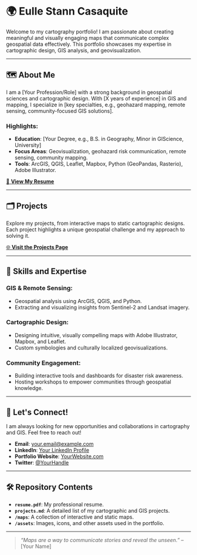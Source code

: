 # 🌍 Eulle Stann Casaquite

Welcome to my cartography portfolio! I am passionate about creating meaningful and visually engaging maps that communicate complex geospatial data effectively. This portfolio showcases my expertise in cartographic design, GIS analysis, and geovisualization.

---

## 🗺️ About Me
I am a [Your Profession/Role] with a strong background in geospatial sciences and cartographic design. With [X years of experience] in GIS and mapping, I specialize in [key specialties, e.g., geohazard mapping, remote sensing, community-focused GIS solutions].

### Highlights:
- **Education**: [Your Degree, e.g., B.S. in Geography, Minor in GIScience, University]
- **Focus Areas**: Geovisualization, geohazard risk communication, remote sensing, community mapping.
- **Tools**: ArcGIS, QGIS, Leaflet, Mapbox, Python (GeoPandas, Rasterio), Adobe Illustrator.

[📄 **View My Resume**](CasaquiteResume.pdf)

---

## 🗂️ Projects
Explore my projects, from interactive maps to static cartographic designs. Each project highlights a unique geospatial challenge and my approach to solving it.

[🌐 **Visit the Projects Page**](projects.md)

---

## 📜 Skills and Expertise
### GIS & Remote Sensing:
- Geospatial analysis using ArcGIS, QGIS, and Python.
- Extracting and visualizing insights from Sentinel-2 and Landsat imagery.
  
### Cartographic Design:
- Designing intuitive, visually compelling maps with Adobe Illustrator, Mapbox, and Leaflet.
- Custom symbologies and culturally localized geovisualizations.

### Community Engagement:
- Building interactive tools and dashboards for disaster risk awareness.
- Hosting workshops to empower communities through geospatial knowledge.

---

## 🔗 Let's Connect!
I am always looking for new opportunities and collaborations in cartography and GIS. Feel free to reach out!

- **Email**: [your.email@example.com](mailto:your.email@example.com)
- **LinkedIn**: [Your LinkedIn Profile](#)
- **Portfolio Website**: [YourWebsite.com](#)
- **Twitter**: [@YourHandle](#)

---

## 🛠️ Repository Contents
- **`resume.pdf`**: My professional resume.
- **`projects.md`**: A detailed list of my cartographic and GIS projects.
- **`/maps`**: A collection of interactive and static maps.
- **`/assets`**: Images, icons, and other assets used in the portfolio.

---

> *“Maps are a way to communicate stories and reveal the unseen.”* – [Your Name]
